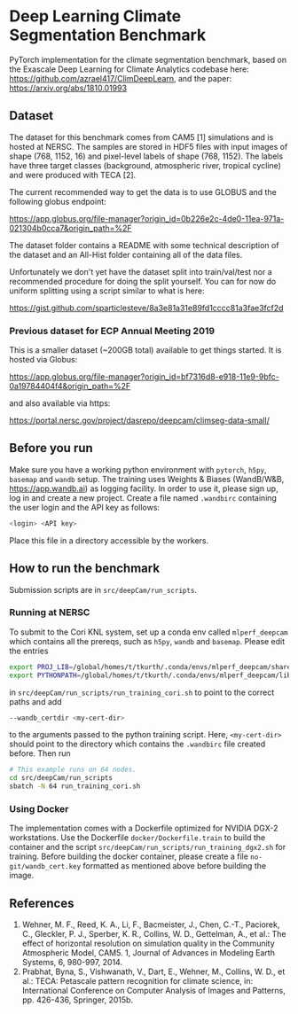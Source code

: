 # Deep Learning Climate Segmentation Benchmark

PyTorch implementation for the climate segmentation benchmark, based on the
Exascale Deep Learning for Climate Analytics codebase here:
https://github.com/azrael417/ClimDeepLearn, and the paper:
https://arxiv.org/abs/1810.01993

## Dataset

The dataset for this benchmark comes from CAM5 [1] simulations and is hosted at
NERSC. The samples are stored in HDF5 files with input images of shape
(768, 1152, 16) and pixel-level labels of shape (768, 1152). The labels have
three target classes (background, atmospheric river, tropical cycline) and were
produced with TECA [2].

The current recommended way to get the data is to use GLOBUS and the following
globus endpoint:

https://app.globus.org/file-manager?origin_id=0b226e2c-4de0-11ea-971a-021304b0cca7&origin_path=%2F

The dataset folder contains a README with some technical description of the
dataset and an All-Hist folder containing all of the data files.

Unfortunately we don't yet have the dataset split into train/val/test nor a
recommended procedure for doing the split yourself. You can for now do uniform
splitting using a script similar to what is here:

https://gist.github.com/sparticlesteve/8a3e81a31e89fd1cccc81a3fae3fcf2d

### Previous dataset for ECP Annual Meeting 2019

This is a smaller dataset (~200GB total) available to get things started.
It is hosted via Globus:

https://app.globus.org/file-manager?origin_id=bf7316d8-e918-11e9-9bfc-0a19784404f4&origin_path=%2F

and also available via https:

https://portal.nersc.gov/project/dasrepo/deepcam/climseg-data-small/

## Before you run

Make sure you have a working python environment with `pytorch`, `h5py`, `basemap` and `wandb` setup. 
The training uses Weights & Biases (WandB/W&B, https://app.wandb.ai) as logging facility. 
In order to use it, please sign up, log in and create a new project. 
Create a file named `.wandbirc` containing the user login and the API key as follows:

```bash
<login> <API key>
```

Place this file in a directory accessible by the workers.

## How to run the benchmark

Submission scripts are in `src/deepCam/run_scripts`.

### Running at NERSC

To submit to the Cori KNL system, set up a conda env called
`mlperf_deepcam` which contains all the prereqs, such as `h5py`, `wandb` and `basemap`.
Please edit the entries

```bash
export PROJ_LIB=/global/homes/t/tkurth/.conda/envs/mlperf_deepcam/share/basemap
export PYTHONPATH=/global/homes/t/tkurth/.conda/envs/mlperf_deepcam/lib/python3.7/site-packages:${PYTHONPATH}
```

in `src/deepCam/run_scripts/run_training_cori.sh` to point to the correct paths and add 

```bash
--wandb_certdir <my-cert-dir>
```
to the arguments passed to the python training script. Here, `<my-cert-dir>`
should point to the directory which contains the `.wandbirc` file created before.
Then run

```bash
# This example runs on 64 nodes.
cd src/deepCam/run_scripts
sbatch -N 64 run_training_cori.sh
```

### Using Docker

The implementation comes with a Dockerfile optimized for NVIDIA DGX-2 workstations. Use the Dockerfile 
`docker/Dockerfile.train` to build the container and the script `src/deepCam/run_scripts/run_training_dgx2.sh`
for training. Before building the docker container, please create a file `no-git/wandb_cert.key` 
formatted as mentioned above before building the image.

## References

1. Wehner, M. F., Reed, K. A., Li, F., Bacmeister, J., Chen, C.-T., Paciorek, C., Gleckler, P. J., Sperber, K. R., Collins, W. D., Gettelman, A., et al.: The effect of horizontal resolution on simulation quality in the Community Atmospheric Model, CAM5. 1, Journal of Advances in Modeling Earth Systems, 6, 980-997, 2014.
2. Prabhat, Byna, S., Vishwanath, V., Dart, E., Wehner, M., Collins, W. D., et al.: TECA: Petascale pattern recognition for climate science, in: International Conference on Computer Analysis of Images and Patterns, pp. 426-436, Springer, 2015b.
